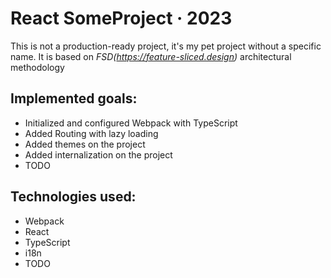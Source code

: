 # React SomeProject &middot; 2023

This is not a production-ready project, it's my pet project without a specific name. It is based on *FSD(https://feature-sliced.design)* architectural methodology

## Implemented goals:
* Initialized and configured Webpack with TypeScript
* Added Routing with lazy loading
* Added themes on the project
* Added internalization on the project
* TODO

## Technologies used:
* Webpack 
* React
* TypeScript
* i18n
* TODO


